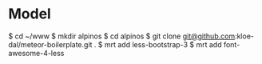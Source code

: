 Model
======

$ cd ~/www
$ mkdir alpinos
$ cd alpinos
$ git clone git@github.com:kloe-dal/meteor-boilerplate.git .
$ mrt add less-bootstrap-3
$ mrt add font-awesome-4-less